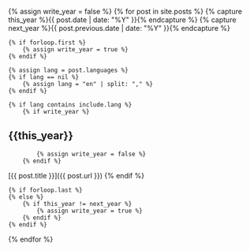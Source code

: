 {% assign write_year = false %}
{% for post in site.posts  %}
    {% capture this_year %}{{ post.date | date: "%Y" }}{% endcapture %}
    {% capture next_year %}{{ post.previous.date | date: "%Y" }}{% endcapture %}

    {% if forloop.first %}
        {% assign write_year = true %}
    {% endif %}

    {% assign lang = post.languages %}
    {% if lang == nil %}
        {% assign lang = "en" | split: "," %}
    {% endif %}

    {% if lang contains include.lang %}
        {% if write_year %}
## {{this_year}}
            {% assign write_year = false %}
        {% endif %}
[{{ post.title }}]({{ post.url }})
    {% endif %}

    {% if forloop.last %}
    {% else %}
        {% if this_year != next_year %}
            {% assign write_year = true %}
        {% endif %}
    {% endif %}
{% endfor %}
